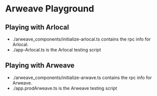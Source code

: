 # Arweave Playground

## Playing with Arlocal
- ./arweave_components/initialize-arlocal.ts contains the rpc info for Arlocal.
- ./app-Arlocal.ts is the Arlocal testing script


## Playing with Arweave
- ./arweave_components/initialize-arwave.ts contains the rpc info for Arweave.
- ./app.prodArweave.ts is the Arweave testing script